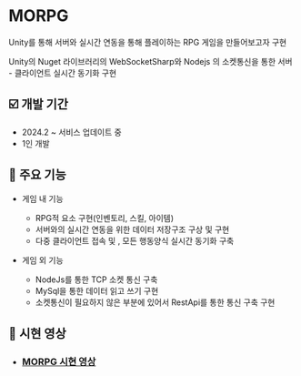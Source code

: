 # MORPG

Unity를 통해 서버와 실시간 연동을 통해 플레이하는 RPG 게임을 만들어보고자 구현 

Unity의 Nuget 라이브러리의 WebSocketSharp와 Nodejs 의 소켓통신을 통한 서버 - 클라이언트 실시간 동기화 구현

## ☑️ 개발 기간
 - 2024.2 ~ 서비스 업데이트 중 
 - 1인 개발

## 📌 주요 기능
 * 게임 내 기능
    
    * RPG적 요소 구현(인벤토리, 스킬, 아이템)
    * 서버와의 실시간 연동을 위한 데이터 저장구조 구상 및 구현
    * 다중 클라이언트 접속 및 , 모든 행동양식 실시간 동기화 구축

 * 게임 외 기능
  
    * NodeJs를 통한 TCP 소켓 통신 구축 
    * MySql을 통한 데이터 읽고 쓰기 구현
    * 소켓통신이 필요하지 않은 부분에 있어서 RestApi를 통한 통신 구축 구현

## 🎥 시현 영상
 *  ### [MORPG 시현 영상](https://www.youtube.com/watch?v=YyAU8SV8ZWE)
